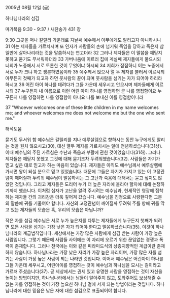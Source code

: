 2005년 08월 12일 (금)

하나님나라의 섬김



마가복음 9:30 - 9:37 / 새찬송가 431 장


9:30 그곳을 떠나 갈릴리 가운데로 지날쌔 예수께서 아무에게도 알리고자 아니하시니 31 이는 제자들을 가르치시며 또 인자가 사람들의 손에 넘기워 죽임을 당하고 죽은지 삼 일만에 살아나리라는 것을 말씀하시는 연고더라 32 그러나 제자들은 이 말씀을 깨닫지 못하고 묻기도 무서워하더라 33 가버나움에 이르러 집에 계실쌔 제자들에게 물으시되 너희가 노중에서 서로 토론한 것이 무엇이냐 하시되 34 저희가 잠잠하니 이는 노중에서 서로 누가 크냐 하고 쟁론하였음이라 35 예수께서 앉으사 열 두 제자를 불러서 이르시되 아무든지 첫째가 되고자 하면 뭇사람의 끝이 되며 뭇사람을 섬기는 자가 되어야 하리라 하시고 36 어린 아이 하나를 데려다가 그들 가운데 세우시고 안으시며 제자들에게 이르시되 37 누구든지 내 이름으로 이런 어린 아이 하나를 영접하면 곧 나를 영접함이요 누구든지 나를 영접하면 나를 영접함이 아니요 나를 보내신 이를 영접함이니라

37 "Whoever welcomes one of these little children in my name welcomes me; and whoever welcomes me does not welcome me but the one who sent me."

해석도움





묻기도 무서워 함
예수님은 갈릴리를 지나 예루살렘으로 향하시는 동안 누구에게도 알리는 것을 원치 않으시고(30), 대신 열두 제자를 가르치시는 일에 전념하셨습니다(31상). 이때 예수님의 주된 가르침은 수난과 죽음과 부활에 관한 것이었습니다(31하). 그러나 제자들은 깨닫지 못했고 그것에 대해 묻기조차 두려워했습니다(32). 사람들은 자기가 믿고 싶은 대로 믿고자 하는 마음이 있습니다. 제자들은 아직도 예수님께서 예루살렘에 가시면 왕이 되실 분으로 믿고 있었습니다. 때문에 그들은 자기가 가지고 있는 이 고정관념이 깨어질까 두려워 예수님이 말씀하시는 그 고난과 죽음에 대해서는 묻고 싶지도 않았던 것입니다. 그리고 제자들은 도리어 누가 더 높은 자리에 올라야 할지에 대해 논쟁하기까지 했습니다. 이처럼 십자가 고난을 알려 주시려는 예수님과, 현세적인 영광에 집착하는 제자들 간의 괴리감은 더욱 깊어져 갔습니다. 예수님을 진정으로 사랑한다면 그분의 말씀에 귀를 기울여야 합니다. 자신의 고정관념이 깨어질까 두려워 주를 향해 귀를 막고 있는 제자들의 모습은 혹, 우리의 모습은 아닙니까?

작은 자를 섬김
예수님은 서로 누가 높은지를 다투는 제자들에게 누구든지 첫째가 되려면 모든 사람을 섬기는 가장 낮은 자가 되어야 한다고 말씀하셨습니다(35). 이것이 하나님나라의 계급법칙입니다. 세상에서는 가장 많은 사람에게 섬김 받는 사람이 가장 높은 사람입니다. 그렇기 때문에 사람들 사이에는 이 자리에 오르기 위한 끊임없는 경쟁과 폭력이 존재합니다. 그러나 천국에는 이와 같은 피라미드식의 상층지향적인 계급이란 존재하지 않습니다. 하나님나라는 가장 낮은 자리가 가장 높은 자리이며, 가장 많은 자를 섬기는 사람이 가장 높은 사람이 되는 나라인 것입니다. 이어서 예수님은 어린아이 하나를 그들 가운데 세우시고, 어린아이를 영접하는 것이 예수님과 하나님을 모시는 길이라고 가르쳐 주셨습니다(37). 곧 세상에서는 권세 있고 유명한 사람을 영접하는 것이 자신을 높이는 방법이지만, 하나님나라에서는 남들이 알아주지 않고, 도와주어도 보상해줄 수 없는 자를 영접하는 것이 가장 높으신 하나님 곁에 서게 되는 방법이라는 것입니다. 하나님나라에 대한 믿음은 낮은 자에 대한 섬김으로 표출되어야 합니다.
